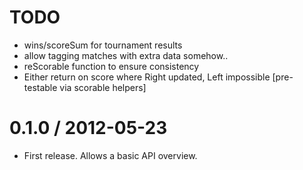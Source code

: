 TODO
==================
  * wins/scoreSum for tournament results
  * allow tagging matches with extra data somehow..
  * reScorable function to ensure consistency
  * Either return on score where Right updated, Left impossible [pre-testable via scorable helpers]

0.1.0 / 2012-05-23
==================
  * First release. Allows a basic API overview.

